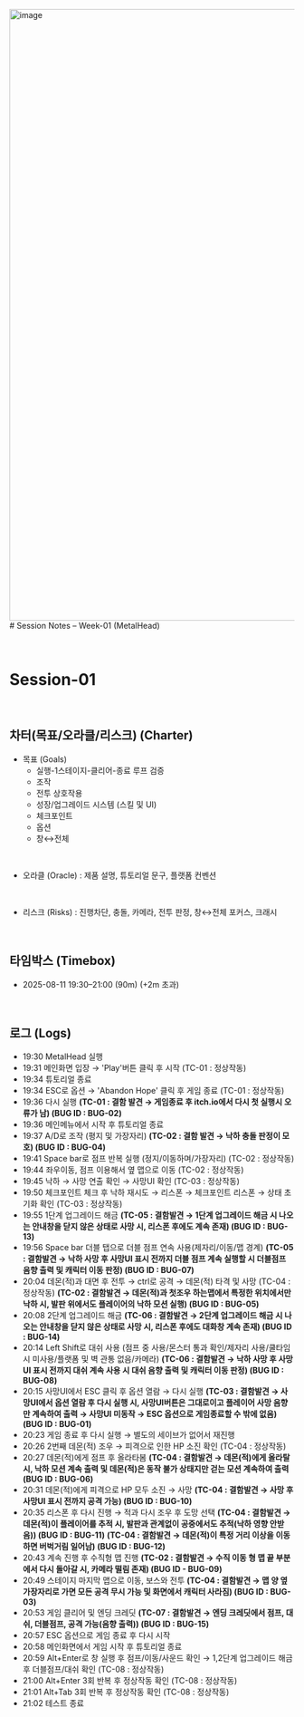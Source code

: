 <img width="1920" height="1080" alt="image" src="https://github.com/user-attachments/assets/19422109-7f83-4bca-bc0b-6f2587eda665" /># Session Notes – Week-01 (MetalHead)

<br>

# Session-01

<br>

## 차터(목표/오라클/리스크) (Charter)
- 목표 (Goals)
  - 실행-1스테이지-클리어-종료 루프 검증
  - 조작
  - 전투 상호작용
  - 성장/업그레이드 시스템 (스킬 및 UI)
  - 체크포인트
  - 옵션
  - 창↔전체

<br>

- 오라클 (Oracle) : 제품 설명, 튜토리얼 문구, 플랫폼 컨벤션

<br>

- 리스크 (Risks) : 진행차단, 충돌, 카메라, 전투 판정, 창↔전체 포커스, 크래시


<br>

## 타임박스 (Timebox)
- 2025-08-11 19:30–21:00 (90m) (+2m 초과)

<br>

## 로그 (Logs)
- 19:30 MetalHead 실행
- 19:31 메인화면 입장 → 'Play'버튼 클릭 후 시작 (TC-01 : 정상작동)
- 19:34 튜토리얼 종료
- 19:34 ESC로 옵션 → 'Abandon Hope' 클릭 후 게임 종료 (TC-01 : 정상작동)
- 19:36 다시 실행 **(TC-01 : 결함 발견 → 게임종료 후 itch.io에서 다시 첫 실행시 오류가 남) (BUG ID : BUG-02)**
- 19:36 메인메뉴에서 시작 후 튜토리얼 종료
- 19:37 A/D로 조작 (평지 및 가장자리) **(TC-02 : 결함 발견 → 낙하 충돌 판정이 모호) (BUG ID : BUG-04)**
- 19:41 Space bar로 점프 반복 실행 (정지/이동하며/가장자리) (TC-02 : 정상작동)
- 19:44 좌우이동, 점프 이용해서 옆 맵으로 이동 (TC-02 : 정상작동)
- 19:45 낙하 → 사망 연출 확인 → 사망UI 확인 (TC-03 : 정상작동)
- 19:50 체크포인트 체크 후 낙하 재시도 → 리스폰 → 체크포인트 리스폰 → 상태 초기화 확인 (TC-03 : 정상작동)
- 19:55 1단계 업그레이드 해금 **(TC-05 : 결함발견 → 1단계 업그레이드 해금 시 나오는 안내창을 닫지 않은 상태로 사망 시, 리스폰 후에도 계속 존재) (BUG ID : BUG-13)**
- 19:56 Space bar 더블 탭으로 더블 점프 연속 사용(제자리/이동/맵 경계) **(TC-05 : 결함발견 → 낙하 사망 후 사망UI 표시 전까지 더블 점프 계속 실행할 시 더블점프 음향 출력 및 캐릭터 이동 판정) (BUG ID : BUG-07)**
- 20:04 데몬(적)과 대면 후 전투 → ctrl로 공격 → 데몬(적) 타격 및 사망 (TC-04 : 정상작동) **(TC-02 : 결함발견 → 데몬(적)과 첫조우 하는맵에서 특정한 위치에서만 낙하 시, 발판 위에서도 플레이어의 낙하 모션 실행) (BUG ID : BUG-05)**
- 20:08 2단계 업그레이드 해금 **(TC-06 : 결함발견 → 2단계 업그레이드 해금 시 나오는 안내창을 닫지 않은 상태로 사망 시, 리스폰 후에도 대화창 계속 존재) (BUG ID : BUG-14)**
- 20:14 Left Shift로 대쉬 사용 (점프 중 사용/몬스터 통과 확인/제자리 사용/쿨타임 시 미사용/플랫폼 및 벽 관통 없음/카메라) **(TC-06 : 결함발견 → 낙하 사망 후 사망UI 표시 전까지 대쉬 계속 사용 시 대쉬 음향 출력 및 캐릭터 이동 판정) (BUG ID : BUG-08)**
- 20:15 사망UI에서 ESC 클릭 후 옵션 열람 → 다시 실행 **(TC-03 : 결함발견 → 사망UI에서 옵션 열람 후 다시 실행 시, 사망UI버튼은 그대로이고 플레이어 사망 음향만 계속하여 출력 → 사망UI 미동작 → ESC 옵션으로 게임종료할 수 밖에 없음) (BUG ID : BUG-01)**
- 20:23 게임 종료 후 다시 실행 → 별도의 세이브가 없어서 재진행
- 20:26 2번째 데몬(적) 조우 → 피격으로 인한 HP 소진 확인 (TC-04 : 정상작동)
- 20:27 데몬(적)에게 점프 후 올라타봄 **(TC-04 : 결함발견 → 데몬(적)에게 올라탈 시, 낙하 모션 계속 출력 및 데몬(적)은 동작 불가 상태지만 걷는 모션 계속하여 출력 (BUG ID : BUG-06)**
- 20:31 데몬(적)에게 피격으로 HP 모두 소진 → 사망 **(TC-04 : 결함발견 → 사망 후 사망UI 표시 전까지 공격 가능) (BUG ID : BUG-10)**
- 20:35 리스폰 후 다시 진행 → 적과 다시 조우 후 도망 선택 **(TC-04 : 결함발견 → 데몬(적)이 플레이어를 추적 시, 발판과 관계없이 공중에서도 추적(낙하 영향 안받음)) (BUG ID : BUG-11)**  **(TC-04 : 결함발견 → 데몬(적)이 특정 거리 이상을 이동하면 버벅거림 일어남) (BUG ID : BUG-12)**
- 20:43 계속 진행 후 수직형 맵 진행 **(TC-02 : 결함발견 → 수직 이동 형 맵 끝 부분에서 다시 돌아갈 시, 카메라 떨림 존재) (BUG ID - BUG-09)**
- 20:49 스테이지 마지막 맵으로 이동, 보스와 전투 **(TC-04 : 결함발견 → 맵 양 옆 가장자리로 가면 모든 공격 무시 가능 및 화면에서 캐릭터 사라짐) (BUG ID : BUG-03)**
- 20:53 게임 클리어 및 엔딩 크레딧 **(TC-07 : 결함발견 → 엔딩 크레딧에서 점프, 대쉬, 더블점프, 공격 가능(음향 출력)) (BUG ID : BUG-15)**
 - 20:57 ESC 옵션으로 게임 종료 후 다시 시작
 - 20:58 메인화면에서 게임 시작 후 튜토리얼 종료
 - 20:59 Alt+Enter로 창 실행 후 점프/이동/사운드 확인 → 1,2단계 업그레이드 해금 후 더블점프/대쉬 확인 (TC-08 : 정상작동)
 - 21:00 Alt+Enter 3회 반복 후 정상작동 확인 (TC-08 : 정상작동)
 - 21:01 Alt+Tab 3회 반복 후 정상작동 확인 (TC-08 : 정상작동)
 - 21:02 테스트 종료
   
